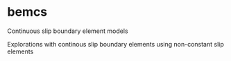 # bemcs
Continuous slip boundary element models

Explorations with continous slip boundary elements using non-constant slip elements
